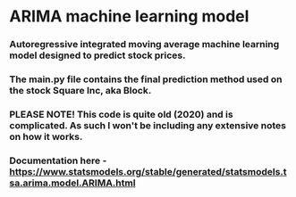 # ARIMA machine learning model
### Autoregressive integrated moving average machine learning model designed to predict stock prices.
### The main.py file contains the final prediction method used on the stock Square Inc, aka Block.
### PLEASE NOTE! This code is quite old (2020) and is complicated. As such I won't be including any extensive notes on how it works.
### Documentation here - https://www.statsmodels.org/stable/generated/statsmodels.tsa.arima.model.ARIMA.html
